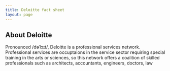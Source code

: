 ```yaml
---
title: Deloitte fact sheet
layout: page
---
```


## About Deloitte
Pronounced /dəˈlɔɪt/, Deloitte is a professional services network. Professional services are occuptaions in the service sector requiring special training in the arts or sciences, so this network offers a coalition of skilled professionals such as architects, accountants, engineers, doctors, law
